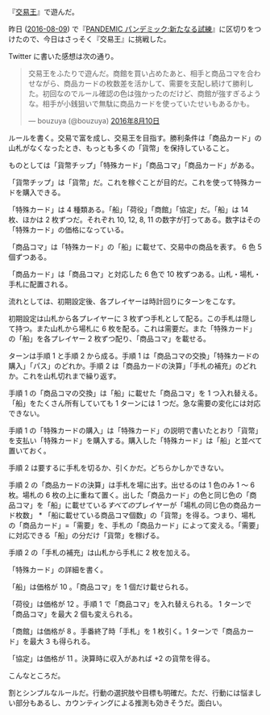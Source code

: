 『[交易王](https://www.amazon.co.jp/dp/B00O9N9SAW)』で遊んだ。

昨日 ([2016-08-09][]) で『[PANDEMIC パンデミック:新たなる試練](https://www.amazon.co.jp/dp/B00DKSX2TK/)』に区切りをつけたので、今日はさっそく『交易王』に挑戦した。

Twitter に書いた感想は次の通り。

<blockquote class="twitter-tweet" data-lang="ja"><p lang="ja" dir="ltr">交易王をふたりで遊んだ。商館を買い占めたあと、相手と商品コマを合わせながら、商品カードの枚数差を活かして、需要を支配し続けて勝利した。初回なのでルール確認の色は強かったのだけど、商館が強すぎるような。相手が小銭狙いで無駄に商品カードを使っていたせいもあるかも。</p>&mdash; bouzuya (@bouzuya) <a href="https://twitter.com/bouzuya/status/763375408133791744">2016年8月10日</a></blockquote>
<script async src="//platform.twitter.com/widgets.js" charset="utf-8"></script>

ルールを書く。交易で富を成し、交易王を目指す。勝利条件は「商品カード」の山札がなくなったとき、もっとも多くの「貨幣」を保持していること。

ものとしては「貨幣チップ」「特殊カード」「商品コマ」「商品カード」がある。

「貨幣チップ」は「貨幣」だ。これを稼ぐことが目的だ。これを使って特殊カードを購入できる。

「特殊カード」は 4 種類ある。「船」「荷役」「商館」「協定」だ。「船」は 14 枚、ほかは 2 枚ずつだ。それぞれ 10, 12, 8, 11 の数字が打ってある。数字はその「特殊カード」の価格になっている。

「商品コマ」は「特殊カード」の「船」に載せて、交易中の商品を表す。 6 色 5 個ずつある。

「商品カード」は「商品コマ」と対応した 6 色で 10 枚ずつある。山札・場札・手札に配置される。

流れとしては、初期設定後、各プレイヤーは時計回りにターンをこなす。

初期設定は山札から各プレイヤーに 3 枚ずつ手札として配る。この手札は隠して持つ。また山札から場札に 6 枚を配る。これは需要だ。また「特殊カード」の「船」を各プレイヤー 2 枚ずつ配り、「商品コマ」を載せる。

ターンは手順 1 と手順 2 から成る。手順 1 は「商品コマの交換」「特殊カードの購入」「パス」のどれか。手順 2 は「商品カードの決算」「手札の補充」のどれか。これを山札切れまで繰り返す。

手順 1 の「商品コマの交換」は「船」に載せた「商品コマ」を 1 つ入れ替える。「船」をたくさん所有していても 1 ターンには 1 つだ。急な需要の変化には対応できない。

手順 1 の「特殊カードの購入」は「特殊カード」の説明で書いたとおり「貨幣」を支払い「特殊カード」を購入する。購入した「特殊カード」は「船」と並べて置いておく。

手順 2 は要するに手札を切るか、引くかだ。どちらかしかできない。

手順 2 の「商品カードの決算」は手札を場に出す。出せるのは 1 色のみ 1 〜 6 枚。場札の 6 枚の上に重ねて置く。出した「商品カード」の色と同じ色の「商品コマ」を「船」に載せている*すべての*プレイヤーが「場札の同じ色の商品カード枚数」 * 「船に載せている商品コマ個数」の「貨幣」を得る。つまり、場札の「商品カード」=「需要」を、手札の「商品カード」によって変える。「需要」に対応できる「船」の分だけ「貨幣」を稼げる。

手順 2 の「手札の補充」は山札から手札に 2 枚を加える。

「特殊カード」の詳細を書く。

「船」は価格が 10 。「商品コマ」を 1 個だけ載せられる。

「荷役」は価格が 12 。手順 1 で「商品コマ」を入れ替えられる。 1 ターンで「商品コマ」を最大 2 個も変えられる。

「商館」は価格が 8 。手番終了時「手札」を 1 枚引く。1 ターンで「商品カード」を最大 3 も得られる。

「協定」は価格が 11 。決算時に収入があれば +2 の貨幣を得る。

こんなところだ。

割とシンプルなルールだ。行動の選択肢や目標も明確だ。ただ、行動には悩ましい部分もあるし、カウンティングによる推測も効きそうだ。面白い。

[2016-08-09]: https://blog.bouzuya.net/2016/08/09/
